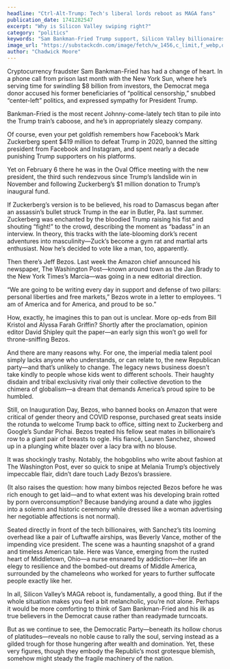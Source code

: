```yaml
---
headline: "Ctrl-Alt-Trump: Tech's liberal lords reboot as MAGA fans"
publication_date: 1741282547
excerpt: "Why is Silicon Valley swiping right?"
category: "politics"
keywords: "Sam Bankman-Fried Trump support, Silicon Valley billionaires MAGA, cryptocurrency fraud political shift, Jeff Bezos Washington Post Trump, Mark Zuckerberg Trump donation"
image_url: "https://substackcdn.com/image/fetch/w_1456,c_limit,f_webp,q_auto:good,fl_progressive:steep/https%3A%2F%2Fsubstack-post-media.s3.amazonaws.com%2Fpublic%2Fimages%2Fefbb6a70-2cd0-4eb0-8bf1-cf0a2cbda44d_1018x733.jpeg"
author: "Chadwick Moore"
---
```


Cryptocurrency fraudster Sam Bankman-Fried has had a change of heart. In a phone call from prison last month with the New York Sun, where he’s serving time for swindling $8 billion from investors, the Democrat mega donor accused his former beneficiaries of “political censorship,” snubbed “center-left” politics, and expressed sympathy for President Trump.

Bankman-Fried is the most recent Johnny-come-lately tech titan to pile into the Trump train’s caboose, and he’s in appropriately sleazy company.

Of course, even your pet goldfish remembers how Facebook’s Mark Zuckerberg spent $419 million to defeat Trump in 2020, banned the sitting president from Facebook and Instagram, and spent nearly a decade punishing Trump supporters on his platforms.

Yet on February 6 there he was in the Oval Office meeting with the new president, the third such rendezvous since Trump’s landslide win in November and following Zuckerberg’s $1 million donation to Trump’s inaugural fund.

If Zuckerberg’s version is to be believed, his road to Damascus began after an assassin’s bullet struck Trump in the ear in Butler, Pa. last summer. Zuckerberg was enchanted by the bloodied Trump raising his fist and shouting “fight!” to the crowd, describing the moment as “badass” in an interview. In theory, this tracks with the late-blooming dork’s recent adventures into masculinity—Zuck’s become a gym rat and martial arts enthusiast. Now he’s decided to vote like a man, too, apparently.

Then there’s Jeff Bezos. Last week the Amazon chief announced his newspaper, The Washington Post—known around town as the Jan Brady to the New York Times’s Marcia—was going in a new editorial direction.

“We are going to be writing every day in support and defense of two pillars: personal liberties and free markets,” Bezos wrote in a letter to employees. “I am of America and for America, and proud to be so.”

How, exactly, he imagines this to pan out is unclear. More op-eds from Bill Kristol and Alyssa Farah Griffin? Shortly after the proclamation, opinion editor David Shipley quit the paper—an early sign this won’t go well for throne-sniffing Bezos.

And there are many reasons why. For one, the imperial media talent pool simply lacks anyone who understands, or can relate to, the new Republican party—and that’s unlikely to change. The legacy news business doesn’t take kindly to people whose kids went to different schools. Their haughty disdain and tribal exclusivity rival only their collective devotion to the chimera of globalism—a dream that demands America’s proud spire to be humbled.

Still, on Inauguration Day, Bezos, who banned books on Amazon that were critical of gender theory and COVID response, purchased great seats inside the rotunda to welcome Trump back to office, sitting next to Zuckerberg and Google’s Sundar Pichai. Bezos treated his fellow seat mates in billionaire’s row to a giant pair of breasts to ogle. His fiancé, Lauren Sanchez, showed up in a plunging white blazer over a lacy bra with no blouse.

It was shockingly trashy. Notably, the hobgoblins who write about fashion at The Washington Post, ever so quick to snipe at Melania Trump’s objectively impeccable flair, didn’t dare touch Lady Bezos’s brassiere.

(It also raises the question: how many bimbos rejected Bezos before he was rich enough to get laid—and to what extent was his developing brain rotted by porn overconsumption? Because bandying around a date who jiggles into a solemn and historic ceremony while dressed like a woman advertising her negotiable affections is not normal).

Seated directly in front of the tech billionaires, with Sanchez’s tits looming overhead like a pair of Luftwaffe airships, was Beverly Vance, mother of the impending vice president. The scene was a haunting snapshot of a grand and timeless American tale. Here was Vance, emerging from the rusted heart of Middletown, Ohio—a nurse ensnared by addiction—her life an elegy to resilience and the bombed-out dreams of Middle America, surrounded by the chameleons who worked for years to further suffocate people exactly like her.

In all, Silicon Valley’s MAGA reboot is, fundamentally, a good thing. But if the whole situation makes you feel a bit melancholic, you’re not alone. Perhaps it would be more comforting to think of Sam Bankman-Fried and his ilk as true believers in the Democrat cause rather than readymade turncoats.

But as we continue to see, the Democratic Party—beneath its hollow chorus of platitudes—reveals no noble cause to rally the soul, serving instead as a gilded trough for those hungering after wealth and domination. Yet, these very figures, though they embody the Republic’s most grotesque blemish, somehow might steady the fragile machinery of the nation.

